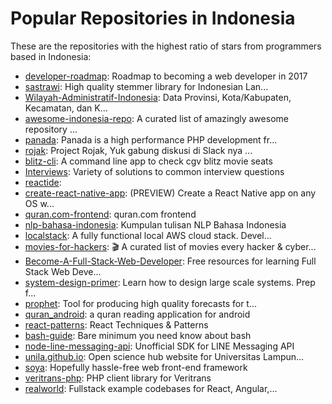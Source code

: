 # Popular Repositories in Indonesia

These are the repositories with the highest ratio of stars from programmers based in Indonesia:

- [developer-roadmap](https://github.com/kamranahmedse/developer-roadmap): Roadmap to becoming a web developer in 2017
- [sastrawi](https://github.com/sastrawi/sastrawi): High quality stemmer library for Indonesian Lan...
- [Wilayah-Administratif-Indonesia](https://github.com/edwardsamuel/Wilayah-Administratif-Indonesia): Data Provinsi, Kota/Kabupaten, Kecamatan, dan K...
- [awesome-indonesia-repo](https://github.com/GitIndonesia/awesome-indonesia-repo): A curated list of amazingly awesome repository ...
- [panada](https://github.com/panada/panada): Panada is a high performance PHP development fr...
- [rojak](https://github.com/pyk/rojak): Project Rojak, Yuk gabung diskusi di Slack nya ...
- [blitz-cli](https://github.com/sonnylazuardi/blitz-cli): A command line app to check cgv blitz movie seats
- [Interviews](https://github.com/kdn251/Interviews): Variety of solutions to common interview questions
- [reactide](https://github.com/reactide/reactide): 
- [create-react-native-app](https://github.com/react-community/create-react-native-app): (PREVIEW) Create a React Native app on any OS w...
- [quran.com-frontend](https://github.com/quran/quran.com-frontend): quran.com frontend
- [nlp-bahasa-indonesia](https://github.com/sastrawi/nlp-bahasa-indonesia): Kumpulan tulisan NLP Bahasa Indonesia
- [localstack](https://github.com/atlassian/localstack): A fully functional local AWS cloud stack. Devel...
- [movies-for-hackers](https://github.com/k4m4/movies-for-hackers): 🎬 A curated list of movies every hacker & cyber...
- [Become-A-Full-Stack-Web-Developer](https://github.com/bmorelli25/Become-A-Full-Stack-Web-Developer): Free resources for learning Full Stack Web Deve...
- [system-design-primer](https://github.com/donnemartin/system-design-primer): Learn how to design large scale systems. Prep f...
- [prophet](https://github.com/facebookincubator/prophet): Tool for producing high quality forecasts for t...
- [quran_android](https://github.com/quran/quran_android): a quran reading application for android
- [react-patterns](https://github.com/vasanthk/react-patterns): React Techniques & Patterns 
- [bash-guide](https://github.com/Idnan/bash-guide): Bare minimum you need know about bash
- [node-line-messaging-api](https://github.com/mathdroid/node-line-messaging-api): Unofficial SDK for LINE Messaging API
- [unila.github.io](https://github.com/unila/unila.github.io): Open science hub website for Universitas Lampun...
- [soya](https://github.com/traveloka/soya): Hopefully hassle-free web front-end framework
- [veritrans-php](https://github.com/veritrans/veritrans-php): PHP client library for Veritrans
- [realworld](https://github.com/gothinkster/realworld): Fullstack example codebases for React, Angular,...
